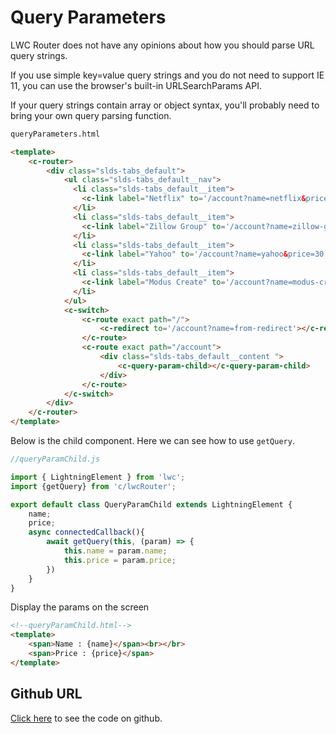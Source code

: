 # Query Parameters

LWC Router does not have any opinions about how you should parse URL query strings.

If you use simple key=value query strings and you do not need to support IE 11, you can use the browser's built-in URLSearchParams API.

If your query strings contain array or object syntax, you'll probably need to bring your own query parsing function.

```html
queryParameters.html

<template>
    <c-router>
        <div class="slds-tabs_default">
            <ul class="slds-tabs_default__nav">
              <li class="slds-tabs_default__item">
                <c-link label="Netflix" to='/account?name=netflix&price=10'></c-link>
              </li>
              <li class="slds-tabs_default__item">
                <c-link label="Zillow Group" to='/account?name=zillow-group&price=20'></c-link>
              </li>
              <li class="slds-tabs_default__item">
                <c-link label="Yahoo" to='/account?name=yahoo&price=30'></c-link>
              </li>
              <li class="slds-tabs_default__item">
                <c-link label="Modus Create" to='/account?name=modus-create&price=40'></c-link>
              </li> 
            </ul>
            <c-switch>
                <c-route exact path="/">
                    <c-redirect to='/account?name=from-redirect'></c-redirect>
                </c-route>
                <c-route exact path="/account">
                    <div class="slds-tabs_default__content ">
                        <c-query-param-child></c-query-param-child>
                    </div>
                </c-route>
            </c-switch>
        </div>
    </c-router>
</template>
```

Below is the child component. Here we can see how to use `getQuery`.

```js
//queryParamChild.js

import { LightningElement } from 'lwc';
import {getQuery} from 'c/lwcRouter';

export default class QueryParamChild extends LightningElement {
    name;
    price;
    async connectedCallback(){
        await getQuery(this, (param) => {
            this.name = param.name;
            this.price = param.price;
        })
    }
}
```
Display the params on the screen

```html
<!--queryParamChild.html-->
<template>
    <span>Name : {name}</span><br></br>
    <span>Price : {price}</span>
</template>
```

## Github URL

[Click here](https://github.com/chandrakiran-dev/lwc-router/tree/master/examples/lwc/queryParamDemo) to see the code on github.
